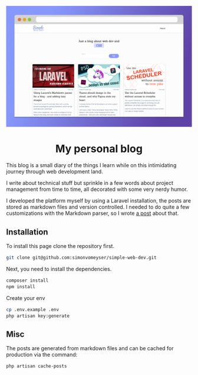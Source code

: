 <p align="center">
  <a href="https://simonvomeyser.de">
    <img alt="Screenshot of the blog frontpage" src="https://github.com/simonvomeyser/simple-web-dev/blob/master/screenshot.png?raw=true" />
  </a>
</p>

<h1 align="center">
My personal blog
</h1>

This blog is a small diary of the things I learn while on this intimidating journey through web development land.

I write about technical stuff but sprinkle in a few words about project management from time to time, all decorated with some very nerdy humor.

I developed the platform myself by using a Laravel installation, the posts are stored as markdown files and version controlled. I needed to do quite a few customizations with the Markdown parser, so I wrote <a href="https://simple-web.dev/extending-laravel-markdown-with-lazy-images" target="_blank" rel="noopener noreferrer">a post</a> about that.

## Installation
 
To install this page clone the repository first.
```bash
git clone git@github.com:simonvomeyser/simple-web-dev.git
```

Next, you need to install the dependencies.
```bash
composer install
npm install
```

Create your env
```bash
cp .env.example .env
php artisan key:generate
```

## Misc

The posts are generated from markdown files and can be cached for production via the command:

```bash
php artisan cache-posts
```
